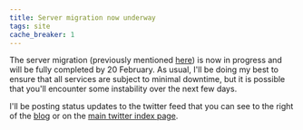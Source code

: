 ```yaml
---
title: Server migration now underway
tags: site
cache_breaker: 1
---
```


The server migration (previously mentioned [here](/blog/server-migration-coming-up-in-february)) is now in progress and will be fully completed by 20 February. As usual, I'll be doing my best to ensure that all services are subject to minimal downtime, but it is possible that you'll encounter some instability over the next few days.

I'll be posting status updates to the twitter feed that you can see to the right of the [blog](/blog) or on the [main twitter index page](/twitter).

